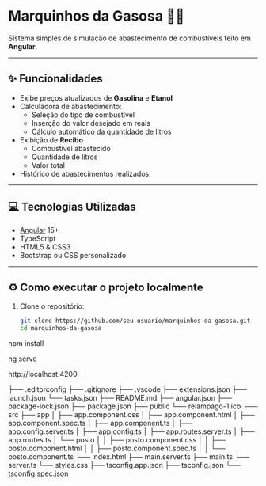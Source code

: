 # Marquinhos da Gasosa 🚗⛽

Sistema simples de simulação de abastecimento de combustíveis feito em **Angular**.

---

## ✨ Funcionalidades

- Exibe preços atualizados de **Gasolina** e **Etanol**
- Calculadora de abastecimento:
    - Seleção do tipo de combustível
    - Inserção do valor desejado em reais
    - Cálculo automático da quantidade de litros
- Exibição de **Recibo**
    - Combustível abastecido
    - Quantidade de litros
    - Valor total
- Histórico de abastecimentos realizados

---

## 💻 Tecnologias Utilizadas

- [Angular](https://angular.io/) 15+
- TypeScript
- HTML5 & CSS3
- Bootstrap ou CSS personalizado

---

## ⚙️ Como executar o projeto localmente

1. Clone o repositório:
   ```bash
   git clone https://github.com/seu-usuario/marquinhos-da-gasosa.git
   cd marquinhos-da-gasosa


npm install

ng serve

http://localhost:4200

├── .editorconfig
├── .gitignore
├── .vscode
    ├── extensions.json
    ├── launch.json
    └── tasks.json
├── README.md
├── angular.json
├── package-lock.json
├── package.json
├── public
    └── relampago-1.ico
├── src
    ├── app
    │   ├── app.component.css
    │   ├── app.component.html
    │   ├── app.component.spec.ts
    │   ├── app.component.ts
    │   ├── app.config.server.ts
    │   ├── app.config.ts
    │   ├── app.routes.server.ts
    │   ├── app.routes.ts
    │   └── posto
    │   │   ├── posto.component.css
    │   │   ├── posto.component.html
    │   │   ├── posto.component.spec.ts
    │   │   └── posto.component.ts
    ├── index.html
    ├── main.server.ts
    ├── main.ts
    ├── server.ts
    └── styles.css
├── tsconfig.app.json
├── tsconfig.json
└── tsconfig.spec.json

